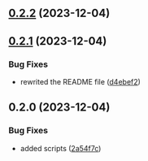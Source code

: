 

## [0.2.2](https://github.com/k3yboardnerd/kbnblog/compare/0.2.1...0.2.2) (2023-12-04)

## [0.2.1](https://github.com/k3yboardnerd/kbnblog/compare/0.2.0...0.2.1) (2023-12-04)


### Bug Fixes

* rewrited the README file ([d4ebef2](https://github.com/k3yboardnerd/kbnblog/commit/d4ebef26a307dea0494e418ba22ac35a73da369d))

## 0.2.0 (2023-12-04)


### Bug Fixes

* added scripts ([2a54f7c](https://github.com/k3yboardnerd/kbnblog/commit/2a54f7cf2014666737707ab568690e64b6dbfef4))
